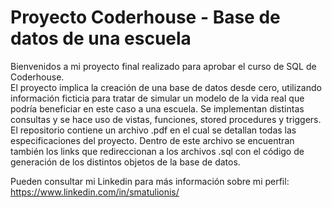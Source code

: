 # Proyecto Coderhouse - Base de datos de una escuela

Bienvenidos a mi proyecto final realizado para aprobar el curso de SQL de Coderhouse.<br> 
El proyecto implica la creación de una base de datos desde cero, utilizando información ficticia para tratar de simular un modelo de la vida real que podría beneficiar en este caso a una escuela. Se implementan distintas consultas y se hace uso de vistas, funciones, stored procedures y triggers.<br>
El repositorio contiene un archivo .pdf en el cual se detallan todas las especificaciones del proyecto. Dentro de este archivo se encuentran también los links que redireccionan a los archivos .sql con el código de generación de los distintos objetos de la base de datos.

Pueden consultar mi Linkedin para más información sobre mi perfil:<br>
https://www.linkedin.com/in/smatulionis/
